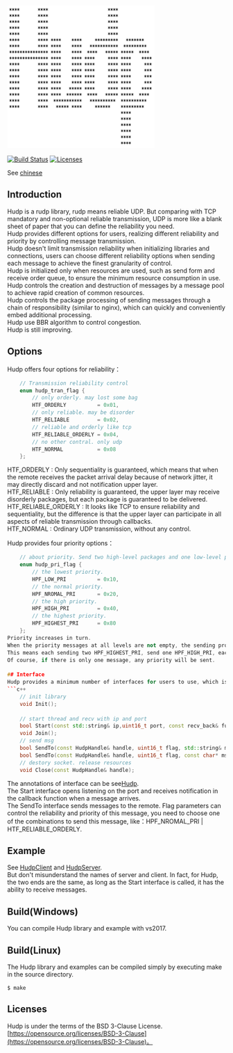 <p align="left"><img width="340" src="./doc/image/logo.png" alt="cppnet logo"></p>

<p align="left">
    <a href="https://travis-ci.org/caozhiyi/Hudp"><img src="https://travis-ci.org/caozhiyi/Hudp.svg?branch=master" alt="Build Status"></a>
    <a href="https://opensource.org/licenses/BSD-3-Clause"><img src="https://img.shields.io/badge/license-bsd-orange.svg" alt="Licenses"></a>
</p> 

See [chinese](/README_cn.md) 
## Introduction

Hudp is a rudp library, rudp means reliable UDP. But comparing with TCP mandatory and non-optional reliable transmission, UDP is more like a blank sheet of paper that you can define the reliability you need.    
Hudp provides different options for users, realizing different reliability and priority by controlling message transmission.   
Hudp doesn't limit transmission reliability when initializing libraries and connections, users can choose different reliability options when sending each message to achieve the finest granularity of control.   
Hudp is initialized only when resources are used, such as  send form and receive order queue, to ensure the minimum resource consumption in use.   
Hudp controls the creation and destruction of messages by a message pool to achieve rapid creation of common resources.   
Hudp controls the package processing of sending messages through a chain of responsibility (similar to nginx), which can quickly and conveniently embed additional processing.   
Hudp use BBR algorithm to control congestion.   
Hudp is still improving.   

## Options
Hudp offers four options for reliability：
```cpp
    // Transmission reliability control
    enum hudp_tran_flag {
        // only orderly. may lost some bag
        HTF_ORDERLY          = 0x01,
        // only reliable. may be disorder
        HTF_RELIABLE         = 0x02,
        // reliable and orderly like tcp
        HTF_RELIABLE_ORDERLY = 0x04,
        // no other contral. only udp
        HTF_NORMAL           = 0x08
    };
```
HTF_ORDERLY : Only sequentiality is guaranteed, which means that when the remote receives the packet arrival delay because of network jitter, it may directly discard and not notification upper layer.   
HTF_RELIABLE : Only reliability is guaranteed, the upper layer may receive disorderly packages, but each package is guaranteed to be delivered.   
HTF_RELIABLE_ORDERLY : It looks like TCP to ensure reliability and sequentiality, but the difference is that the upper layer can participate in all aspects of reliable transmission through callbacks.   
HTF_NORMAL : Ordinary UDP transmission, without any control.   

Hudp provides four priority options： 
```cpp
    // about priority. Send two high-level packages and one low-level package when busy
    enum hudp_pri_flag {
        // the lowest priority.
        HPF_LOW_PRI          = 0x10,
        // the normal priority.
        HPF_NROMAL_PRI       = 0x20,
        // the high priority.
        HPF_HIGH_PRI         = 0x40,
        // the highest priority.
        HPF_HIGHEST_PRI      = 0x80
    };
Priority increases in turn.    
When the priority messages at all levels are not empty, the sending process is executed according to the rule of sending two high priority messages and one low priority message.    
This means each sending two HPF_HIGHEST_PRI, send one HPF_HIGH_PRI, each sending eight HPF_HIGHEST_PRI, send one HPF_LOW_PRI are sent.   
Of course, if there is only one message, any priority will be sent.

## Interface
Hudp provides a minimum number of interfaces for users to use, which is like using the original UDP interface.
```c++
    // init library
    void Init();
    
    // start thread and recv with ip and port
    bool Start(const std::string& ip,uint16_t port, const recv_back& func);
    void Join();
    // send msg
    bool SendTo(const HudpHandle& handle, uint16_t flag, std::string& msg);
    bool SendTo(const HudpHandle& handle, uint16_t flag, const char* msg, uint32_t len);
    // destory socket. release resources
    void Close(const HudpHandle& handle);
```
The annotations of interface can be see[Hudp](/include/Hudp.h).   
The Start interface opens listening on the port and receives notification in the callback function when a message arrives.   
The SendTo interface sends messages to the remote. Flag parameters can control the reliability and priority of this message, you need to choose one of the combinations to send this message, like：HPF_NROMAL_PRI | HTF_RELIABLE_ORDERLY.   

## Example

See [HudpClient](/test/example/HudpClient.cpp) and [HudpServer](/test/example/HudpServer.cpp).   
But don't misunderstand the names of server and client. In fact, for Hudp, the two ends are the same, as long as the Start interface is called, it has the ability to receive messages.   

## Build(Windows)

You can compile Hudp library and example with vs2017.

## Build(Linux)

The Hudp library and examples can be compiled simply by executing make in the source directory.
```
$ make
```

## Licenses

Hudp is under the terms of the BSD 3-Clause License. [https://opensource.org/licenses/BSD-3-Clause](https://opensource.org/licenses/BSD-3-Clause)。
